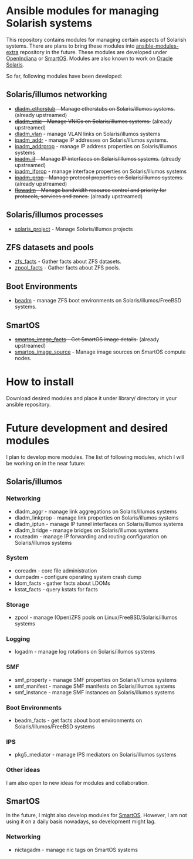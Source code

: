 # Ansible modules for managing Solarish systems

This repository contains modules for managing certain aspects of Solarish systems. There are plans to bring these modules into [ansible-modules-extra](https://github.com/ansible/ansible-modules-extras) repository in the future. These modules are developed under [OpenIndiana](http://www.openindiana.org) or [SmartOS](http://www.smartos.org). Modules are also known to work on [Oracle Solaris](https://www.oracle.com/solaris/solaris11/index.html).

So far, following modules have been developed:

## Solaris/illumos networking
- ~~[dladm_etherstub](https://github.com/xen0l/ansible-illumos/blob/master/library/dladm_etherstub) - Manage etherstubs on Solaris/illumos systems.~~ (already upstreamed)
- ~~[dladm_vnic](https://github.com/xen0l/ansible-illumos/blob/master/library/dladm_vnic) - Manage VNICs on Solaris/illumos systems.~~ (already upstreamed)
- [dladm_vlan](https://github.com/xen0l/ansible-illumos-modules/blob/master/library/dladm_vlan.py) - manage VLAN links on Solaris/illumos systems
- [ipadm_addr](https://github.com/xen0l/ansible-illumos-modules/blob/master/library/ipadm_addr.py) - manage IP addresses on Solaris/illumos systems.
- [ipadm_addrprop](https://github.com/xen0l/ansible-illumos-modules/blob/master/library/ipadm_addrprop.py) - manage IP address properties on Solaris/illumos systems
- ~~[ipadm_if](https://github.com/xen0l/ansible-illumos/blob/master/library/ipadm_if) - Manage IP interfaces  on Solaris/illumos systems.~~ (already upstreamed)
- [ipadm_ifprop](https://github.com/xen0l/ansible-illumos-modules/blob/master/library/ipadm_ifprop.py) - manage interface properties on Solaris/illumos systems
- ~~[ipadm_prop](https://github.com/xen0l/ansible-illumos/blob/master/library/ipadm_prop) - Manage protocol properties on Solaris/illumos systems.~~ (already upstreamed)
- ~~[flowadm](https://github.com/xen0l/ansible-illumos-modules/blob/master/library/flowadm.py) -  Manage bandwidth resource control and priority for protocols, services and zones.~~ (already upstreamed)

## Solaris/illumos processes
- [solaris_project](https://github.com/xen0l/ansible-illumos/blob/master/library/solaris_project) - Manage Solaris/illumos projects

## ZFS datasets and pools
- [zfs_facts](https://github.com/xen0l/ansible-illumos/blob/master/library/zfs_facts.py) - Gather facts about ZFS datasets.
- [zpool_facts](https://github.com/xen0l/ansible-illumos/blob/master/library/zpool_facts.py) - Gather facts about ZFS pools.

## Boot Environments
- [beadm](https://github.com/xen0l/ansible-illumos-modules/blob/master/library/beadm.py) - manage ZFS boot environments on Solaris/illumos/FreeBSD systems.

## SmartOS
- ~~[smartos_image_facts](https://github.com/ansible/ansible-modules-extras/blob/devel/cloud/smartos/smartos_image_facts.py) - Get SmartOS image details.~~ (already upstreamed)
- [smartos_image_source](https://github.com/xen0l/ansible-illumos/blob/master/library/smartos_image_source) - Manage image sources on SmartOS compute nodes.

# How to install
Download desired modules and place it under library/ directory in your ansible repository.

# Future development and desired modules
I plan to develop more modules. The list of following modules, which I will be working on in the near future:

## Solaris/illumos
### Networking
- dladm_aggr - manage link aggregations on Solaris/illumos systems
- dladm_linkprop - manage link properties on Solaris/illumos systems
- dladm_iptun - manage IP tunnel interfaces on Solaris/illumos systems
- dladm_bridge - manage bridges on Solaris/illumos systems
- routeadm - manage IP forwarding and routing configuration on Solaris/illumos systems

### System
- coreadm - core file administration
- dumpadm - configure operating system crash dump
- ldom_facts - gather facts about LDOMs
- kstat_facts - query kstats for facts

### Storage
- zpool - manage (Open)ZFS pools on Linux/FreeBSD/Solaris/illumos systems

### Logging
- logadm - manage log rotations on Solaris/illumos systems

### SMF
- smf_property - manage SMF properties on Solaris/illumos systems
- smf_manifest - manage SMF manifests on Solaris/illumos systems
- smf_instance - manage SMF instances on Solaris/illumos systems

### Boot Environments
- beadm_facts - get facts about boot environments on Solaris/illumos/FreeBSD systems

### IPS
- pkg5_mediator - manage IPS mediators on Solaris/illumos systems

### Other ideas
I am also open to new ideas for modules and collaboration.

## SmartOS
In the future, I might also develop modules for [SmartOS](http://www.smartos.org). However, I am not using it on a daily basis nowadays, so development might lag.

### Networking
- nictagadm - manage nic tags on SmartOS systems

